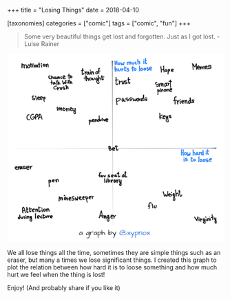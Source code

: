 +++
title = "Losing Things"
date = 2018-04-10

[taxonomies]
categories = ["comic"]
tags = ["comic", "fun"]
+++

> Some very beautiful things get lost and forgotten. Just as I got lost. - Luise Rainer

![The Comic](/images/comic-losing-things.png)

We all lose things all the time, sometimes they are simple things such as an eraser, but many a times we lose significant things. I created this graph to plot the relation between how hard it is to loose something and how much hurt we feel when the thing is lost!

Enjoy! (And probably share if you like it)
